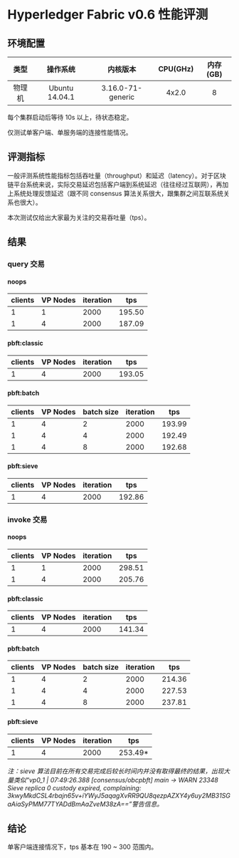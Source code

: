 # Hyperledger Fabric v0.6 性能评测

## 环境配置
| 类型  |     操作系统     | 内核版本 | CPU(GHz) | 内存(GB) |
| :--: | :-------------: | :-----: | :------: | :-----: |
| 物理机 | Ubuntu 14.04.1 | 3.16.0-71-generic | 4x2.0 | 8 |

每个集群启动后等待 10s 以上，待状态稳定。

仅测试单客户端、单服务端的连接性能情况。

## 评测指标

一般评测系统性能指标包括吞吐量（throughput）和延迟（latency）。对于区块链平台系统来说，实际交易延迟包括客户端到系统延迟（往往经过互联网），再加上系统处理反馈延迟（跟不同 consensus 算法关系很大，跟集群之间互联系统关系也很大）。

本次测试仅给出大家最为关注的交易吞吐量（tps）。

## 结果

### query 交易

#### noops
| clients | VP Nodes | iteration |   tps  |
| -------- | ------- | --------- | ------ |
|    1     |    1    |    2000   | 195.50 |
|    1     |    4    |    2000   | 187.09 |

#### pbft:classic
| clients | VP Nodes | iteration |   tps  |
| -------- | ------- | --------- | ------ |
|    1     |    4    |    2000   | 193.05 |

#### pbft:batch
| clients | VP Nodes | batch size | iteration |   tps  |
| -------- | ------- | --------  | ---------- | ------ |
|    1     |    4    |    2      |    2000    | 193.99 |
|    1     |    4    |    4      |    2000    | 192.49 |
|    1     |    4    |    8      |    2000    | 192.68 |

#### pbft:sieve
| clients | VP Nodes | iteration |   tps  |
| -------- | ------- | --------- | ------ |
|    1     |    4    |    2000   | 192.86 |

### invoke 交易

#### noops

| clients | VP Nodes | iteration |   tps  |
| -------- | ------- | --------- | ------ |
|   1      |    1    |    2000   | 298.51 |
|   1      |    4    |    2000   | 205.76 |

#### pbft:classic
| clients | VP Nodes | iteration |  tps   |
| -------- | ------- | --------- | ------ |
|    1     |    4    |    2000   | 141.34 |


#### pbft:batch
| clients | VP Nodes | batch size | iteration |   tps  |
| -------- | ------- | ---------  | --------- | ------ |
|    1     |    4    |     2      |    2000   | 214.36 |
|    1     |    4    |     4      |    2000   | 227.53 |
|    1     |    4    |     8      |    2000   | 237.81 |


#### pbft:sieve
| clients | VP Nodes | iteration |   tps  |
| -------- | ------- | --------- | ------ |
|    1     |    4    |    2000   | 253.49* |

*注：sieve 算法目前在所有交易完成后较长时间内并没有取得最终的结果，出现大量类似“vp0_1  | 07:49:26.388 [consensus/obcpbft] main -> WARN 23348 Sieve replica 0 custody expired, complaining: 3kwyMkdCSL4rbajn65v+iYWyJ5aqagXvRR9QU8qezpAZXY4y6uy2MB31SGaAiaSyPMM77TYADdBmAaZveM38zA==”警告信息。*

## 结论
单客户端连接情况下，tps 基本在 190 ~ 300 范围内。